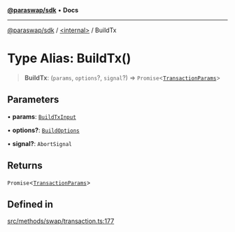 [**@paraswap/sdk**](../../README.md) • **Docs**

***

[@paraswap/sdk](../../globals.md) / [\<internal\>](../README.md) / BuildTx

# Type Alias: BuildTx()

> **BuildTx**: (`params`, `options`?, `signal`?) => `Promise`\<[`TransactionParams`](../../interfaces/TransactionParams.md)\>

## Parameters

• **params**: [`BuildTxInput`](../../type-aliases/BuildTxInput.md)

• **options?**: [`BuildOptions`](../../type-aliases/BuildOptions.md)

• **signal?**: `AbortSignal`

## Returns

`Promise`\<[`TransactionParams`](../../interfaces/TransactionParams.md)\>

## Defined in

[src/methods/swap/transaction.ts:177](https://github.com/paraswap/paraswap-sdk/blob/master/src/methods/swap/transaction.ts#L177)

